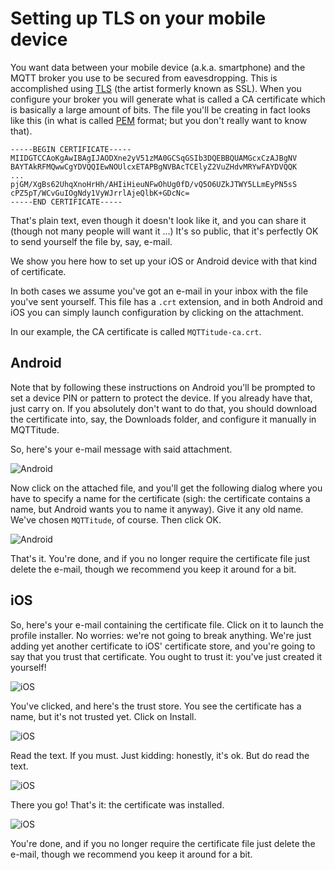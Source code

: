 # Setting up TLS on your mobile device

You want data between your mobile device (a.k.a. smartphone) and the MQTT broker you use to be secured from eavesdropping. This is accomplished using [TLS] (the artist formerly known as SSL). When you configure your broker you will generate what is called a CA certificate which is basically a large amount of bits. The file you'll be creating in fact looks like this (in what is called [PEM] format; but you don't really want to know that).

```
-----BEGIN CERTIFICATE-----
MIIDGTCCAoKgAwIBAgIJAODXne2yV51zMA0GCSqGSIb3DQEBBQUAMGcxCzAJBgNV
BAYTAkRFMQwwCgYDVQQIEwNOUlcxETAPBgNVBAcTCElyZ2VuZHdvMRYwFAYDVQQK
...
pjGM/XgBs62UhqXnoHrHh/AHIiHieuNFwOhUg0fD/vQ5O6UZkJTWY5LLmEyPN5sS
cPZ5pT/WCvGuIOgNdy1VyWJrrlAjeQlbK+GDcNc=
-----END CERTIFICATE-----
```

That's plain text, even though it doesn't look like it, and you can share it (though not many people will want it ...) It's so public, that it's perfectly OK to send yourself the file by, say, e-mail.

We show you here how to set up your iOS or Android device with that kind of certificate.

In both cases we assume you've got an e-mail in your inbox with the file you've sent yourself. This file has a `.crt` extension, and in both Android and iOS you can simply launch configuration by clicking on the attachment.

In our example, the CA certificate is called `MQTTitude-ca.crt`.

## Android

Note that by following these instructions on Android you'll be prompted to set a device PIN or pattern to protect the device. If you already have that, just carry on. If you absolutely don't want to do that, you should download the certificate into, say, the Downloads folder, and configure it manually in MQTTitude.

So, here's your e-mail message with said attachment.

![Android](android-cert-01-mail.png)

Now click on the attached file, and you'll get the following dialog where you have to specify a name for the certificate (sigh: the certificate contains a name, but Android wants you to name it anyway). Give it any old name. We've chosen `MQTTitude`, of course. Then click OK.

![Android](android-cert-02-stor.png)

That's it. You're done, and if you no longer require the certificate file just delete the e-mail, though we recommend you keep it around for a bit.



## iOS

So, here's your e-mail containing the certificate file. Click on it to launch the profile installer. No worries: we're not going to break anything. We're just adding yet another certificate to iOS' certificate store, and you're going to say that you trust that certificate. You ought to trust it: you've just created it yourself!

![iOS](ios-cert-01-mail.png)

You've clicked, and here's the trust store. You see the certificate has a name, but it's not trusted yet. Click on Install.

![iOS](ios-cert-02-stor.png)

Read the text. If you must. Just kidding: honestly, it's ok. But do read the text.

![iOS](ios-cert-03-stor.png)

There you go! That's it: the certificate was installed.

![iOS](ios-cert-04-stor.png)

You're done, and if you no longer require the certificate file just delete the e-mail, though we recommend you keep it around for a bit.

  [TLS]: http://en.wikipedia.org/wiki/Transport_Layer_Security
  [PEM]: http://en.wikipedia.org/wiki/Privacy_Enhanced_Mail
